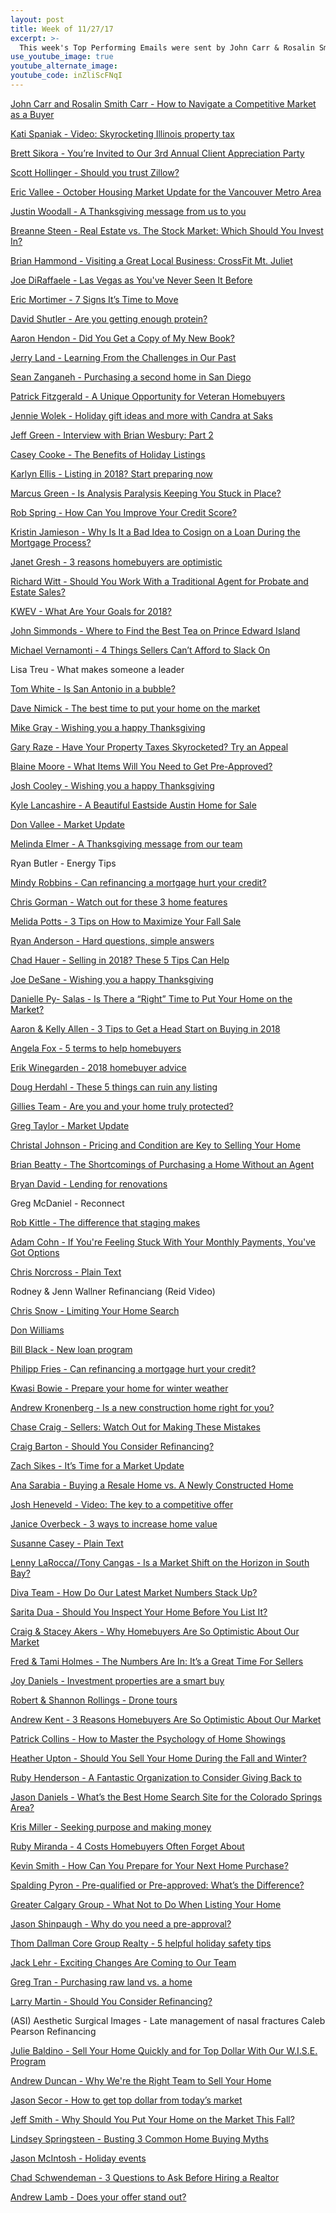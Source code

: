 ```yaml
---
layout: post
title: Week of 11/27/17
excerpt: >-
  This week's Top Performing Emails were sent by John Carr & Rosalin Smith Carr, Kati Spaniak, Brett Sikora, Scott Hollinger, and Eric Vallee
use_youtube_image: true
youtube_alternate_image:
youtube_code: inZliScFNqI
---
```

<a href="http://p0.vresp.com/JHNPBn" target="_blank">John Carr and Rosalin Smith Carr - How to Navigate a Competitive Market as a Buyer</a>

<a href="http://p0.vresp.com/p7ZoHN" target="_blank">Kati Spaniak - 	Video: Skyrocketing Illinois property tax</a>

<a href="http://p0.vresp.com/D0QUug" target="_blank">Brett Sikora - You’re Invited to Our 3rd Annual Client Appreciation Party</a>

<a href="http://p0.vresp.com/tFJfna" target="_blank">Scott Hollinger - Should you trust Zillow?</a>

<a href="http://p0.vresp.com/Qaamc4" target="_blank">Eric Vallee - October Housing Market Update for the Vancouver Metro Area</a>

<a href="http://p0.vresp.com/YUbo2b" target="_blank">Justin Woodall - A Thanksgiving message from us to you</a>

<a href="http://p0.vresp.com/ZNj8Vm" target="_blank">Breanne Steen - Real Estate vs. The Stock Market: Which Should You Invest In?</a>

<a href="http://p0.vresp.com/3kOGdL" target="_blank">Brian Hammond - Visiting a Great Local Business: CrossFit Mt. Juliet</a>

<a href="http://p0.vresp.com/2pgqcg" target="_blank">Joe DiRaffaele - Las Vegas as You've Never Seen It Before</a>

<a href="http://p0.vresp.com/fmZ0aW" target="_blank">Eric Mortimer - 7 Signs It’s Time to Move</a>

<a href="http://p0.vresp.com/eMGOt6" target="_blank">David Shutler - Are you getting enough protein?</a>

<a href="http://p0.vresp.com/owWUVv" target="_blank">Aaron Hendon - Did You Get a Copy of My New Book?</a>

<a href="http://p0.vresp.com/aqsG1p" target="_blank">Jerry Land - Learning From the Challenges in Our Past</a>

<a href="http://p0.vresp.com/ZwgJWu" target="_blank">Sean Zanganeh - Purchasing a second home in San Diego</a>

<a href="http://p0.vresp.com/QxFZXP" target="_blank">Patrick Fitzgerald - A Unique Opportunity for Veteran Homebuyers</a>

<a href="http://p0.vresp.com/De5TZB" target="_blank">Jennie Wolek - Holiday gift ideas and more with Candra at Saks</a>

<a href="http://p0.vresp.com/u2mrxu" target="_blank">Jeff Green - Interview with Brian Wesbury: Part 2</a>

<a href="http://p0.vresp.com/zfCvO6" target="_blank">Casey Cooke - The Benefits of Holiday Listings</a>

<a href="http://p0.vresp.com/DtTYzU" target="_blank">Karlyn Ellis - Listing in 2018? Start preparing now</a>

<a href="http://p0.vresp.com/0Re0ee" target="_blank">Marcus Green - Is Analysis Paralysis Keeping You Stuck in Place?</a>

<a href="http://p0.vresp.com/A7xa0U" target="_blank">Rob Spring - How Can You Improve Your Credit Score?</a>

<a href="http://p0.vresp.com/KPPOl8" target="_blank">Kristin Jamieson - Why Is It a Bad Idea to Cosign on a Loan During the Mortgage Process?</a>

<a href="http://p0.vresp.com/Bn8tgv" target="_blank">Janet Gresh - 3 reasons homebuyers are optimistic</a>

<a href="http://p0.vresp.com/5ak6At" target="_blank">Richard Witt - Should You Work With a Traditional Agent for Probate and Estate Sales?</a>

<a href="http://p0.vresp.com/BwD6Hc" target="_blank">KWEV - What Are Your Goals for 2018?</a>

<a href="http://p0.vresp.com/51TwoI" target="_blank">John Simmonds - Where to Find the Best Tea on Prince Edward Island</a>

<a href="http://p0.vresp.com/ah3oSd" target="_blank">Michael Vernamonti - 4 Things Sellers Can’t Afford to Slack On</a>

Lisa Treu - What makes someone a leader

<a href="http://p0.vresp.com/XDuVJZ" target="_blank">Tom White - Is San Antonio in a bubble?</a>

<a href="http://p0.vresp.com/yWPclO" target="_blank">Dave Nimick - The best time to put your home on the market</a>

<a href="http://p0.vresp.com/784nkc" target="_blank">Mike Gray - 	Wishing you a happy Thanksgiving</a>

<a href="http://p0.vresp.com/qSEVWY" target="_blank">Gary Raze - Have Your Property Taxes Skyrocketed? Try an Appeal</a>

<a href="http://p0.vresp.com/bbOLJt" target="_blank">Blaine Moore - What Items Will You Need to Get Pre-Approved?</a>

<a href="http://p0.vresp.com/4xno3v" target="_blank">Josh Cooley - Wishing you a happy Thanksgiving</a>

<a href="http://p0.vresp.com/yyVtQK" target="_blank">Kyle Lancashire - A Beautiful Eastside Austin Home for Sale</a>

<a href="http://p0.vresp.com/PHo0s3" target="_blank">Don Vallee - Market Update</a>

<a href="http://p0.vresp.com/XeRDSV" target="_blank">Melinda Elmer - A Thanksgiving message from our team</a>

Ryan Butler - Energy Tips

<a href="http://p0.vresp.com/WIrigD" target="_blank">Mindy Robbins - Can refinancing a mortgage hurt your credit?</a>

<a href="http://p0.vresp.com/FJCDk2" target="_blank">Chris Gorman - Watch out for these 3 home features</a>

<a href="http://p0.vresp.com/kEX8mt" target="_blank">Melida Potts - 3 Tips on How to Maximize Your Fall Sale</a>

<a href="http://p0.vresp.com/F8zxOj" target="_blank">Ryan Anderson - Hard questions, simple answers</a>

<a href="http://p0.vresp.com/TfXcNx" target="_blank">Chad Hauer - Selling in 2018? These 5 Tips Can Help</a>

<a href="http://p0.vresp.com/hboptD" target="_blank">Joe DeSane - Wishing you a happy Thanksgiving</a>

<a href="http://p0.vresp.com/rwR51D" target="_blank">Danielle Py- Salas - 	Is There a “Right” Time to Put Your Home on the Market?</a>

<a href="http://p0.vresp.com/ipZvPj" target="_blank">Aaron & Kelly Allen - 3 Tips to Get a Head Start on Buying in 2018</a>

<a href="http://p0.vresp.com/X7vBqD" target="_blank">Angela Fox - 5 terms to help homebuyers</a>

<a href="http://p0.vresp.com/qprArH" target="_blank">Erik Winegarden - 2018 homebuyer advice</a>

<a href="http://p0.vresp.com/128lzK" target="_blank">Doug Herdahl - These 5 things can ruin any listing</a>

<a href="http://p0.vresp.com/vRjNIm" target="_blank">Gillies Team - 	Are you and your home truly protected?</a>

<a href="http://p0.vresp.com/ZVjE7A" target="_blank">Greg Taylor - Market Update</a>

<a href="http://p0.vresp.com/ZsdzBg" target="_blank">Christal Johnson - Pricing and Condition are Key to Selling Your Home</a>

<a href="http://p0.vresp.com/asWnIQ" target="_blank">Brian Beatty - The Shortcomings of Purchasing a Home Without an Agent</a>

<a href="http://p0.vresp.com/dfJQgK" target="_blank">Bryan David - Lending for renovations</a>

Greg McDaniel - Reconnect

<a href="http://p0.vresp.com/TvQxKZ" target="_blank">Rob Kittle - The difference that staging makes</a>

<a href="http://p0.vresp.com/TeOUnb" target="_blank">Adam Cohn - If You're Feeling Stuck With Your Monthly Payments, You've Got Options</a>

<a href="http://p0.vresp.com/gFvzb7" target="_blank">Chris Norcross - Plain Text</a>

Rodney & Jenn Wallner	Refinanciang (Reid Video)

<a href="http://p0.vresp.com/cTl3dY" target="_blank">Chris Snow - Limiting Your Home Search</a>

<a href="http://p0.vresp.com/7D2mUD" target="_blank">Don Williams</a>

<a href="http://p0.vresp.com/PlGibn" target="_blank">Bill Black - New loan program</a>

<a href="http://p0.vresp.com/Swwntq" target="_blank">Philipp Fries - Can refinancing a mortgage hurt your credit?</a>

<a href="http://p0.vresp.com/q0jGGc" target="_blank">Kwasi Bowie - Prepare your home for winter weather</a>

<a href="http://p0.vresp.com/sm85fy" target="_blank">Andrew Kronenberg - Is a new construction home right for you?</a>

<a href="http://p0.vresp.com/i9MXkA" target="_blank">Chase Craig - Sellers: Watch Out for Making These Mistakes</a>

<a href="http://p0.vresp.com/XgIEqW" target="_blank">Craig Barton - Should You Consider Refinancing?</a>

<a href="http://p0.vresp.com/U09pUR" target="_blank">Zach Sikes - It’s Time for a Market Update</a>

<a href="http://p0.vresp.com/wJ04L3" target="_blank">Ana Sarabia - Buying a Resale Home vs. A Newly Constructed Home</a>

<a href="http://p0.vresp.com/DZDRPc" target="_blank">Josh Heneveld - Video: The key to a competitive offer</a>

<a href="http://p0.vresp.com/gP7luo" target="_blank">Janice Overbeck - 3 ways to increase home value</a>

<a href="http://p0.vresp.com/gY3LFL" target="_blank">Susanne Casey - Plain Text</a>

<a href="http://p0.vresp.com/zUsshn" target="_blank">Lenny LaRocca//Tony Cangas - Is a Market Shift on the Horizon in South Bay?</a>

<a href="http://p0.vresp.com/O27jGZ" target="_blank">Diva Team - How Do Our Latest Market Numbers Stack Up?</a>

<a href="http://p0.vresp.com/Fu9LCG" target="_blank">Sarita Dua - Should You Inspect Your Home Before You List It?</a>

<a href="http://p0.vresp.com/tX7lHA" target="_blank">Craig & Stacey Akers - Why Homebuyers Are So Optimistic About Our Market</a>

<a href="http://p0.vresp.com/2TV3eU" target="_blank">Fred & Tami Holmes - The Numbers Are In: It’s a Great Time For Sellers</a>

<a href="http://p0.vresp.com/JyhW2g" target="_blank">Joy Daniels - Investment properties are a smart buy</a>

<a href="http://p0.vresp.com/Oklik9" target="_blank">Robert & Shannon Rollings - 	Drone tours</a>

<a href="http://p0.vresp.com/OBGpJ5" target="_blank">Andrew Kent - 3 Reasons Homebuyers Are So Optimistic About Our Market</a>

<a href="http://p0.vresp.com/En6tCg" target="_blank">Patrick Collins - How to Master the Psychology of Home Showings</a>

<a href="http://p0.vresp.com/PTd6aP" target="_blank">Heather Upton - Should You Sell Your Home During the Fall and Winter?</a>

<a href="http://p0.vresp.com/Wic2Wc" target="_blank">Ruby Henderson - A Fantastic Organization to Consider Giving Back to</a>

<a href="http://p0.vresp.com/U04PYr" target="_blank">Jason Daniels - What’s the Best Home Search Site for the Colorado Springs Area?</a>

<a href="http://p0.vresp.com/gSuf4l" target="_blank">Kris Miller - Seeking purpose and making money</a>

<a href="http://p0.vresp.com/GyNy4M" target="_blank">Ruby Miranda - 4 Costs Homebuyers Often Forget About</a>

<a href="http://p0.vresp.com/wgxvmg" target="_blank">Kevin Smith - How Can You Prepare for Your Next Home Purchase?</a>

<a href="http://p0.vresp.com/uy8bHc" target="_blank">Spalding Pyron - Pre-qualified or Pre-approved: What’s the Difference?</a>

<a href="http://p0.vresp.com/GdLnA6" target="_blank">Greater Calgary Group - What Not to Do When Listing Your Home</a>

<a href="http://p0.vresp.com/GvHH8t" target="_blank">Jason Shinpaugh - Why do you need a pre-approval?</a>

<a href="http://p0.vresp.com/xNGkG8" target="_blank">Thom Dallman Core Group Realty - 5 helpful holiday safety tips</a>

<a href="http://p0.vresp.com/qZ4JIJ" target="_blank">Jack Lehr - Exciting Changes Are Coming to Our Team</a>

<a href="http://p0.vresp.com/giVdlY" target="_blank">Greg Tran - Purchasing raw land vs. a home</a>

<a href="http://p0.vresp.com/vVcoxC" target="_blank">Larry Martin - Should You Consider Refinancing?</a>

(ASI) Aesthetic Surgical Images - Late management of nasal fractures Caleb Pearson	Refinancing

<a href="http://p0.vresp.com/Ax9YsZ" target="_blank">Julie Baldino - Sell Your Home Quickly and for Top Dollar With Our W.I.S.E. Program</a>

<a href="http://p0.vresp.com/uIDeqc" target="_blank">Andrew Duncan - Why We're the Right Team to Sell Your Home</a>

<a href="http://p0.vresp.com/GQn6Ew" target="_blank">Jason Secor - How to get top dollar from today’s market</a>

<a href="http://p0.vresp.com/UVR7Rl" target="_blank">Jeff Smith - Why Should You Put Your Home on the Market This Fall?</a>

<a href="http://p0.vresp.com/PBtR6I" target="_blank">Lindsey Springsteen - Busting 3 Common Home Buying Myths</a>

<a href="http://p0.vresp.com/lr1n2g" target="_blank">Jason McIntosh - Holiday events</a>

<a href="http://p0.vresp.com/HJyYNL" target="_blank">Chad Schwendeman - 3 Questions to Ask Before Hiring a Realtor</a>

<a href="http://p0.vresp.com/Ot5DVd" target="_blank">Andrew Lamb - Does your offer stand out?</a>
